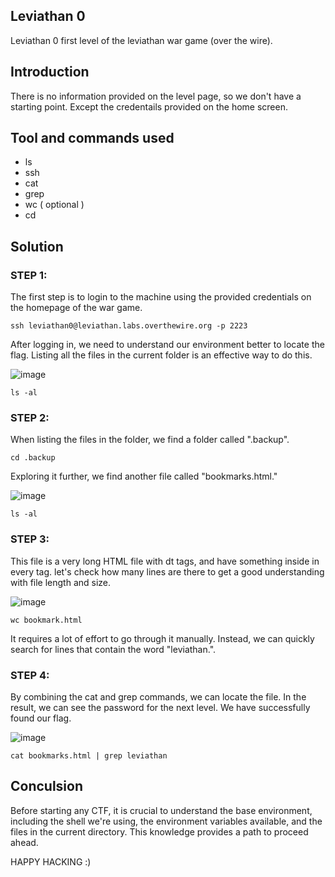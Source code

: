 Leviathan 0
-----------

Leviathan 0 first level of the leviathan war game (over the wire).

## Introduction 
There is no information provided on the level page, so we don't have a starting point. Except the credentails provided on the home screen.

## Tool and commands used
*   ls
*   ssh
*   cat
*   grep
*   wc ( optional )
*   cd 

## Solution

### STEP 1:
The first step is to login to the machine using the provided credentials on the homepage of the war game.

```text-x-sh
ssh leviathan0@leviathan.labs.overthewire.org -p 2223
```


After logging in, we need to understand our environment better to locate the flag. Listing all the files in the current folder is an effective way to do this.

![image](https://github.com/Itskmishra/OvertheWire_Walkthrough/assets/141756495/bb741933-a91d-42da-9d07-f4cb47cba2ca)


```text-x-sh
ls -al
```

### STEP 2:
When listing the files in the folder, we find a folder called ".backup".

```text-x-sh
cd .backup
```

Exploring it further, we find another file called "bookmarks.html."

![image](https://github.com/Itskmishra/OvertheWire_Walkthrough/assets/141756495/087d0235-18e2-4bc6-b214-6fe650678872)

```text-x-sh
ls -al
```

### STEP 3:

This file is a very long HTML file with dt tags, and have something inside in every tag. let's check how many lines are there to get a good understanding with file length and size.

![image](https://github.com/Itskmishra/OvertheWire_Walkthrough/assets/141756495/5d5e0d3f-4457-4156-b2a1-e5ddaa9f45c3)


```text-x-sh
wc bookmark.html
```


It requires a lot of effort to go through it manually. Instead, we can quickly search for lines that contain the word "leviathan.".

### STEP 4:
By combining the cat and grep commands, we can locate the file. In the result, we can see the password for the next level. We have successfully found our flag.

![image](https://github.com/Itskmishra/OvertheWire_Walkthrough/assets/141756495/ffaa378d-1270-4b55-88f7-0231c6b583f1)


```text-x-sh
cat bookmarks.html | grep leviathan
```



## Conculsion
Before starting any CTF, it is crucial to understand the base environment, including the shell we're using, the environment variables available, and the files in the current directory. This knowledge provides a path to proceed ahead.

HAPPY HACKING :)
